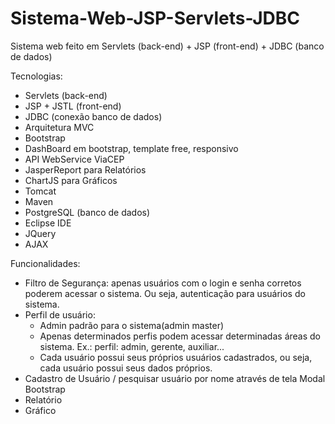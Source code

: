 # Sistema-Web-JSP-Servlets-JDBC
Sistema web feito em Servlets (back-end) + JSP (front-end) + JDBC (banco de dados)

Tecnologias:

* Servlets (back-end)
* JSP + JSTL (front-end)
* JDBC (conexão banco de dados)
* Arquitetura MVC
* Bootstrap
* DashBoard em bootstrap, template free, responsivo
* API WebService ViaCEP
* JasperReport para Relatórios
* ChartJS para Gráficos
* Tomcat
* Maven
* PostgreSQL (banco de dados)
* Eclipse IDE
* JQuery
* AJAX

Funcionalidades:

* Filtro de Segurança: apenas usuários com o login e senha corretos poderem acessar o sistema. Ou seja, autenticação para usuários do sistema.
* Perfil de usuário:
  - Admin padrão para o sistema(admin master)
  - Apenas determinados perfis podem acessar determinadas áreas do sistema. Ex.: perfil: admin, gerente, auxiliar...
  - Cada usuário possui seus próprios usuários cadastrados, ou seja, cada usuário possui seus dados próprios.
* Cadastro de Usuário / pesquisar usuário por nome através de tela Modal Bootstrap
* Relatório
* Gráfico
